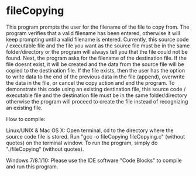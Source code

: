 # fileCopying
This program prompts the user for the filename of the file to copy from. The program verifies that a valid filename has been entered, otherwise it will keep prompting until a valid filename is entered. Currently, this source code / executable file and the file you want as the source file must be in the same folder/directory or the program will always tell you that the file could not be found. Next, the program asks for the filename of the destination file. If the file doesnt exist, it will be created and the data from the source file will be copied to the destination file. If the file exists, then the user has the option to write data to the end of the previous data in the file (append), overwrite the data in the file, or cancel the copy action and end the program. To demonstrate this code using an existing destination file, this source code / executable file and the destination file must be in the same folder/directory otherwise the program will proceed to create the file instead of recognizing an existing file.

How to compile:

Linux/UNIX & Mac OS X: Open terminal, cd to the directory where the source code file is stored. Run "gcc -o fileCopying fileCopying.c" (without quotes) on the terminal window. To run the program, simply do "./fileCopying" (without quotes).

Windows 7/8.1/10: Please use the IDE software "Code Blocks" to compile and run this program.
